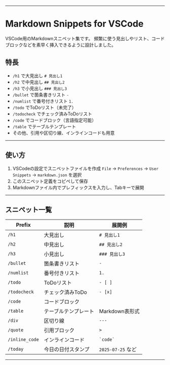 
---

# Markdown Snippets for VSCode

VSCode用のMarkdownスニペット集です。
頻繁に使う見出しやリスト、コードブロックなどを素早く挿入できるように設計しました。



## 特長

* `/h1` で大見出し `# 見出し1`
* `/h2` で中見出し `## 見出し2`
* `/h3` で小見出し `### 見出し3`
* `/bullet` で箇条書きリスト `- `
* `/numlist` で番号付きリスト `1. `
* `/todo` でToDoリスト（未完了）
* `/todocheck` でチェック済みToDoリスト
* `/code` でコードブロック（言語指定可能）
* `/table` でテーブルテンプレート
* その他、引用や区切り線、インラインコードも用意

---

## 使い方

1. VSCodeの設定でスニペットファイルを作成
   `File` → `Preferences` → `User Snippets` → `markdown.json` を選択
2. このスニペット定義をコピペして保存
3. Markdownファイル内でプレフィックスを入力し、Tabキーで展開

---

## スニペット一覧

| Prefix         | 説明                 | 展開例            |
| -------------- | -------------------- | ----------------- |
| `/h1`          | 大見出し             | `# 見出し1`       |
| `/h2`          | 中見出し             | `## 見出し2`      |
| `/h3`          | 小見出し             | `### 見出し3`     |
| `/bullet`      | 箇条書きリスト       | `- `              |
| `/numlist`     | 番号付きリスト       | `1. `             |
| `/todo`        | ToDoリスト           | `- [ ] `          |
| `/todocheck`   | チェック済みToDo     | `- [x] `          |
| `/code`        | コードブロック       | ` `               |
| `/table`       | テーブルテンプレート | Markdown表形式    |
| `/div`         | 区切り線             | `---`             |
| `/quote`       | 引用ブロック         | `> `              |
| `/inline_code` | インラインコード     | `` `code` ``      |
| `/today`       | 今日の日付スタンプ   | `2025-07-25` など |

---

